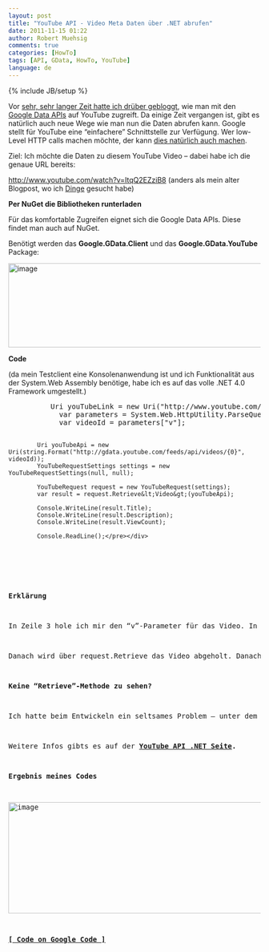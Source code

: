 ```yaml
---
layout: post
title: "YouTube API - Video Meta Daten über .NET abrufen"
date: 2011-11-15 01:22
author: Robert Muehsig
comments: true
categories: [HowTo]
tags: [API, GData, HowTo, YouTube]
language: de
---
```

{% include JB/setup %}
<p>Vor <a href="{{BASE_PATH}}/2008/01/09/howto-youtube-mit-c-durchsuchen-einstieg-in-die-youtube-api-google-data-api/">sehr, sehr langer Zeit hatte ich drüber gebloggt</a>, wie man mit den <a href="http://code.google.com/apis/youtube/getting_started.html#data_api">Google Data APIs</a> auf YouTube zugreift. Da einige Zeit vergangen ist, gibt es natürlich auch neue Wege wie man nun die Daten abrufen kann. Google stellt für YouTube eine “einfachere” Schnittstelle zur Verfügung. Wer low-Level HTTP calls machen möchte, der kann <a href="http://code.google.com/apis/youtube/2.0/developers_guide_protocol_audience.html">dies natürlich auch machen</a>.</p> <p>Ziel: Ich möchte die Daten zu diesem YouTube Video – dabei habe ich die genaue URL bereits:</p> <p><a href="http://www.youtube.com/watch?v=ItqQ2EZziB8">http://www.youtube.com/watch?v=ItqQ2EZziB8</a> (anders als mein alter Blogpost, wo ich <a href="{{BASE_PATH}}/2008/01/09/howto-youtube-mit-c-durchsuchen-einstieg-in-die-youtube-api-google-data-api/">Dinge</a> gesucht habe)</p> <p><strong>Per NuGet die Bibliotheken runterladen</strong></p> <p>Für das komfortable Zugreifen eignet sich die Google Data APIs. Diese findet man auch auf NuGet.</p> <p>Benötigt werden das <strong>Google.GData.Client</strong> und das <strong>Google.GData.YouTube</strong> Package:</p> <p><a href="{{BASE_PATH}}/assets/wp-images-de/image1388.png"><img style="background-image: none; border-right-width: 0px; padding-left: 0px; padding-right: 0px; display: inline; border-top-width: 0px; border-bottom-width: 0px; border-left-width: 0px; padding-top: 0px" title="image" border="0" alt="image" src="{{BASE_PATH}}/assets/wp-images-de/image_thumb570.png" width="537" height="168"></a></p> <p><strong>Code</strong></p> <p>(da mein Testclient eine Konsolenanwendung ist und ich Funktionalität aus der System.Web Assembly benötige, habe ich es auf das volle .NET 4.0 Framework umgestellt.)</p> <div style="padding-bottom: 0px; margin: 0px; padding-left: 0px; padding-right: 0px; display: inline; float: none; padding-top: 0px" id="scid:812469c5-0cb0-4c63-8c15-c81123a09de7:740280be-52ed-4877-ac6d-220822b7abdf" class="wlWriterEditableSmartContent"><pre name="code" class="c#">			Uri youTubeLink = new Uri("http://www.youtube.com/watch?v=ItqQ2EZziB8");
            var parameters = System.Web.HttpUtility.ParseQueryString(youTubeLink.Query);
            var videoId = parameters["v"];

            Uri youTubeApi = new Uri(string.Format("http://gdata.youtube.com/feeds/api/videos/{0}", videoId));
            YouTubeRequestSettings settings = new YouTubeRequestSettings(null, null);

            YouTubeRequest request = new YouTubeRequest(settings);
            var result = request.Retrieve&lt;Video&gt;(youTubeApi);

            Console.WriteLine(result.Title);
            Console.WriteLine(result.Description);
            Console.WriteLine(result.ViewCount);

            Console.ReadLine();</pre></div>
<p>&nbsp;</p>
<p><strong>Erklärung</strong></p>
<p>In Zeile 3 hole ich mir den “v”-Parameter für das Video. In Zeile 5 lege ich leere YouTubeRequestSettings an – damit kann ich alle öffentlichen Daten abrufen, allerdings keine Kommentare verfassen oder Videos hochladen (was eigentlich klar ist).</p>
<p>Danach wird über request.Retrieve das Video abgeholt. Danach stehen mir allerhand Meta Informationen zum Video zur Verfügung.</p>
<p><strong>Keine “Retrieve”-Methode zu sehen? </strong></p>
<p>Ich hatte beim Entwickeln ein seltsames Problem – unter dem Request-Objekt hatte ich keine Retrieve oder Get Methode. Ich bin mir nicht sicher woran es lag. Jedenfalls stammt die YouTubeRequest Klasse aus dem Google.YouTube Namespace – evtl. hatte ich eine andere Klasse erwischt.</p>
<p>Weitere Infos gibts es auf der<strong> </strong><a href="http://code.google.com/apis/youtube/2.0/developers_guide_protocol.html"><strong>YouTube API .NET Seite</strong></a><strong>.</strong></p>
<p><strong>Ergebnis meines Codes</strong></p>
<p><a href="{{BASE_PATH}}/assets/wp-images-de/image1389.png"><img style="background-image: none; border-right-width: 0px; padding-left: 0px; padding-right: 0px; display: inline; border-top-width: 0px; border-bottom-width: 0px; border-left-width: 0px; padding-top: 0px" title="image" border="0" alt="image" src="{{BASE_PATH}}/assets/wp-images-de/image_thumb571.png" width="555" height="222"></a></p>
<p><strong><a href="http://code.google.com/p/code-inside/source/browse/#git%2F2011%2Fyoutubeapi%253Fstate%253Dclosed">[ Code on Google Code ]</a></strong></p>
